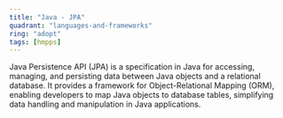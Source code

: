 ```yaml
---
title: "Java - JPA"
quadrant: "languages-and-frameworks"
ring: "adopt"
tags: [hmpps]
---
```


Java Persistence API (JPA) is a specification in Java for accessing, managing, and persisting data between Java objects and a relational database. It provides a framework for Object-Relational Mapping (ORM), enabling developers to map Java objects to database tables, simplifying data handling and manipulation in Java applications.
